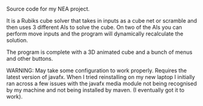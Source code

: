 Source code for my NEA project.

It is a Rubiks cube solver that takes in inputs as a cube net or scramble and then uses 3 different AIs to solve the cube. On two of the AIs you can perform move inputs and the program will dynamically recalculate the solution.

The program is complete with a 3D animated cube and a bunch of menus and other buttons.

WARNING: May take some configuration to work properly. Requires the latest version of javafx. When I tried reinstalling on my new laptop I initially ran across a few issues with the javafx media module not being recognised by my machine and not being installed by maven. (I eventually got it to work).
